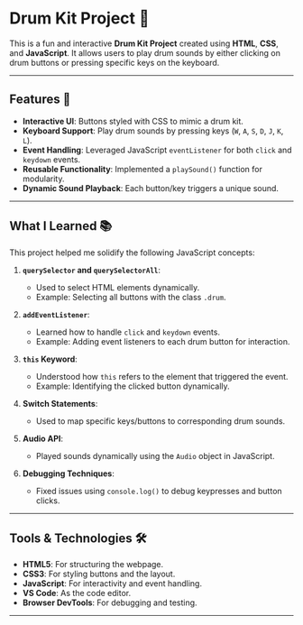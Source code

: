 # Drum Kit Project 🎵

This is a fun and interactive **Drum Kit Project** created using **HTML**, **CSS**, and **JavaScript**. It allows users to play drum sounds by either clicking on drum buttons or pressing specific keys on the keyboard.

---

## Features 🥁

- **Interactive UI**: Buttons styled with CSS to mimic a drum kit.
- **Keyboard Support**: Play drum sounds by pressing keys (`W`, `A`, `S`, `D`, `J`, `K`, `L`).
- **Event Handling**: Leveraged JavaScript `eventListener` for both `click` and `keydown` events.
- **Reusable Functionality**: Implemented a `playSound()` function for modularity.
- **Dynamic Sound Playback**: Each button/key triggers a unique sound.

---

## What I Learned 📚

This project helped me solidify the following JavaScript concepts:

1. **`querySelector` and `querySelectorAll`**:
   - Used to select HTML elements dynamically.
   - Example: Selecting all buttons with the class `.drum`.

2. **`addEventListener`**:
   - Learned how to handle `click` and `keydown` events.
   - Example: Adding event listeners to each drum button for interaction.

3. **`this` Keyword**:
   - Understood how `this` refers to the element that triggered the event.
   - Example: Identifying the clicked button dynamically.

4. **Switch Statements**:
   - Used to map specific keys/buttons to corresponding drum sounds.

5. **Audio API**:
   - Played sounds dynamically using the `Audio` object in JavaScript.

6. **Debugging Techniques**:
   - Fixed issues using `console.log()` to debug keypresses and button clicks.

---

## Tools & Technologies 🛠️

- **HTML5**: For structuring the webpage.
- **CSS3**: For styling buttons and the layout.
- **JavaScript**: For interactivity and event handling.
- **VS Code**: As the code editor.
- **Browser DevTools**: For debugging and testing.

---
